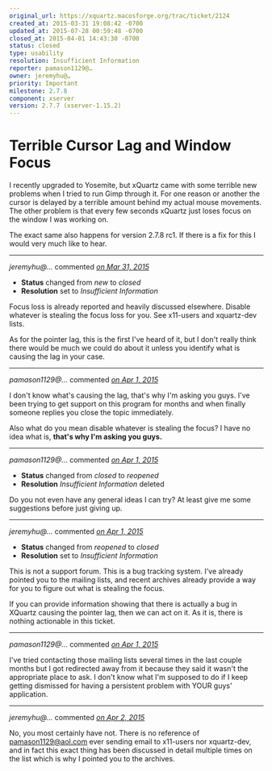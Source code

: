 ```yaml
---
original_url: https://xquartz.macosforge.org/trac/ticket/2124
created_at: 2015-03-31 19:08:42 -0700
updated_at: 2015-07-28 00:59:48 -0700
closed_at: 2015-04-01 14:43:30 -0700
status: closed
type: usability
resolution: Insufficient Information
reporter: pamason1129@…
owner: jeremyhu@…
priority: Important
milestone: 2.7.8
component: xserver
version: 2.7.7 (xserver-1.15.2)
---
```


Terrible Cursor Lag and Window Focus
====================================


I recently upgraded to Yosemite, but xQuartz came with some terrible new problems when I tried to run Gimp through it. For one reason or another the cursor is delayed by a terrible amount behind my actual mouse movements. The other problem is that every few seconds xQuartz just loses focus on the window I was working on.

The exact same also happens for version 2.7.8 rc1. If there is a fix for this I would very much like to hear.



---

*jeremyhu@…* commented *[on Mar 31, 2015](https://xquartz.macosforge.org/trac/ticket/2124#comment:1 "March 31, 2015 at 11:32 PM PDT")*

-   **Status** changed from *new* to *closed*
-   **Resolution** set to *Insufficient Information*

Focus loss is already reported and heavily discussed elsewhere. Disable whatever is stealing the focus loss for you. See x11-users and xquartz-dev lists.

As for the pointer lag, this is the first I've heard of it, but I don't really think there would be much we could do about it unless you identify what is causing the lag in your case.



---

*pamason1129@…* commented *[on Apr 1, 2015](https://xquartz.macosforge.org/trac/ticket/2124#comment:2 "April 1, 2015 at 2:05 PM PDT")*

I don't know what's causing the lag, that's why I'm asking you guys. I've been trying to get support on this program for months and when finally someone replies you close the topic immediately.

Also what do you mean disable whatever is stealing the focus? I have no idea what is, **that's why I'm asking you guys.**



---

*pamason1129@…* commented *[on Apr 1, 2015](https://xquartz.macosforge.org/trac/ticket/2124#comment:3 "April 1, 2015 at 2:11 PM PDT")*

-   **Status** changed from *closed* to *reopened*
-   **Resolution** *Insufficient Information* deleted

Do you not even have any general ideas I can try? At least give me some suggestions before just giving up.



---

*jeremyhu@…* commented *[on Apr 1, 2015](https://xquartz.macosforge.org/trac/ticket/2124#comment:4 "April 1, 2015 at 2:43 PM PDT")*

-   **Status** changed from *reopened* to *closed*
-   **Resolution** set to *Insufficient Information*

This is not a support forum. This is a bug tracking system. I've already pointed you to the mailing lists, and recent archives already provide a way for you to figure out what is stealing the focus.

If you can provide information showing that there is actually a bug in XQuartz causing the pointer lag, then we can act on it. As it is, there is nothing actionable in this ticket.



---

*pamason1129@…* commented *[on Apr 1, 2015](https://xquartz.macosforge.org/trac/ticket/2124#comment:5 "April 1, 2015 at 2:52 PM PDT")*

I've tried contacting those mailing lists several times in the last couple months but I got redirected away from it because they said it wasn't the appropriate place to ask. I don't know what I'm supposed to do if I keep getting dismissed for having a persistent problem with YOUR guys' application.



---

*jeremyhu@…* commented *[on Apr 2, 2015](https://xquartz.macosforge.org/trac/ticket/2124#comment:6 "April 2, 2015 at 5:26 PM PDT")*

No, you most certainly have not. There is no reference of <pamason1129@aol.com> ever sending email to x11-users nor xquartz-dev, and in fact this exact thing has been discussed in detail multiple times on the list which is why I pointed you to the archives.



